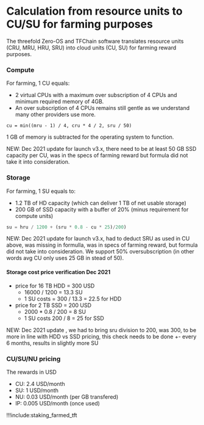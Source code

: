 
# Calculation from resource units to CU/SU for farming purposes

The threefold Zero-OS and TFChain software translates resource units (CRU, MRU, HRU, SRU) into cloud units (CU, SU) for farming reward purposes.

### Compute

For farming, 1 CU equals:
- 2 virtual CPUs with a maximum over subscription of 4 CPUs and minimum required memory of 4GB. 
- An over subscription of 4 CPUs remains still gentle as we understand many other providers use more.

```pythonx§
cu = min((mru - 1) / 4, cru * 4 / 2, sru / 50)
```

1 GB of memory is subtracted for the operating system to function.

NEW: Dec 2021 update for launch v3.x, there need to be at least 50 GB SSD capacity per CU, was in the specs of farming reward but formula did not take it into consideration.

### Storage

For farming, 1 SU equals to:
- 1.2 TB of HD capacity (which can deliver 1 TB of net usable storage) 
- 200 GB of SSD capacity with a buffer of 20% (minus requirement for compute units)

```python
su = hru / 1200 + (sru * 0.8 - cu * 25)/200)
```

NEW: Dec 2021 update for launch v3.x, had to deduct SRU as used in CU above, was missing in formulla, was in specs of farming reward, but formula did not take into consideration. We support 50% oversubscription (in other words avg CU only uses 25 GB in stead of 50).

#### Storage cost price verification Dec 2021

- price for 16 TB HDD = 300 USD
  - 16000 / 1200 = 13.3 SU
  - 1 SU costs = 300 / 13.3 = 22.5 for HDD
- price for 2 TB SSD = 200 USD
  - 2000 * 0.8 / 200 = 8 SU
  - 1 SU costs 200 / 8 = 25 for SSD

NEW: Dec 2021 update , we had to bring sru division to 200, was 300, to be more in line with HDD vs SSD pricing, this check needs to be done +- every 6 months, results in slightly more SU

### CU/SU/NU pricing

The rewards in USD

- CU: 2.4 USD/month
- SU: 1 USD/month
- NU: 0.03 USD/month (per GB transfered)
- IP: 0.005 USD/month (once used)

!!!include:staking_farmed_tft

